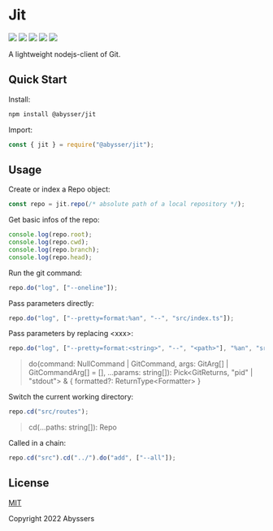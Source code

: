 # Jit

<p align="left">
  <a><img src="https://img.shields.io/github/license/Abyssers/jit"></a>
  <a><img src="https://img.shields.io/github/workflow/status/Abyssers/jit/publish"></a>
  <a><img src="https://img.shields.io/github/issues/Abyssers/jit"></a>
  <a><img src="https://img.shields.io/github/forks/Abyssers/jit"></a>
  <a><img src="https://img.shields.io/github/stars/Abyssers/jit"></a>
</p>

A lightweight nodejs-client of Git.

## Quick Start

Install:

```sh
npm install @abysser/jit
```

Import:

```js
const { jit } = require("@abysser/jit");
```

## Usage

Create or index a Repo object:

```js
const repo = jit.repo(/* absolute path of a local repository */);
```

Get basic infos of the repo:

```js
console.log(repo.root);
console.log(repo.cwd);
console.log(repo.branch);
console.log(repo.head);
```

Run the git command:

```js
repo.do("log", ["--oneline"]);
```

Pass parameters directly:

```js
repo.do("log", ["--pretty=format:%an", "--", "src/index.ts"]);
```

Pass parameters by replacing \<xxx\>:

```js
repo.do("log", ["--pretty=format:<string>", "--", "<path>"], "%an", "src/index.ts");
```

> do(command: NullCommand | GitCommand, args: GitArg[] | GitCommandArg[] = [], ...params: string[]): Pick\<GitReturns, "pid" | "stdout"> & { formatted?: ReturnType\<Formatter\> }

Switch the current working directory:

```js
repo.cd("src/routes");
```

> cd(...paths: string[]): Repo

Called in a chain:

```js
repo.cd("src").cd("../").do("add", ["--all"]);
```

## License

[MIT](./LICENSE)

Copyright 2022 Abyssers
